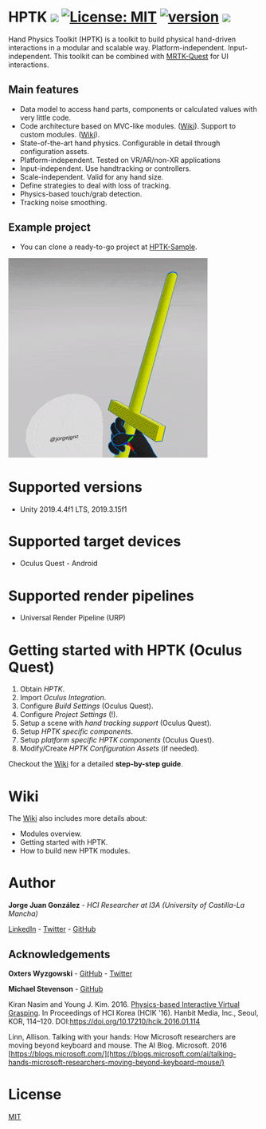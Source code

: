# HPTK [![](https://img.shields.io/badge/unity-2019.4%20or%20later-green.svg)](https://unity3d.com/es/get-unity/download/archive) [![License: MIT](https://img.shields.io/badge/License-MIT-yellow.svg)](https://github.com/jorgejgnz/HPTK/blob/master/LICENSE.md) [![version](https://img.shields.io/badge/version-0.4.0-blue)](https://github.com/jorgejgnz/HPTK/releases) [![](https://img.shields.io/twitter/follow/jorgejgnz.svg?label=Follow&style=social)](https://twitter.com/intent/follow?screen_name=jorgejgnz)

Hand Physics Toolkit (HPTK) is a toolkit to build physical hand-driven interactions in a modular and scalable way. Platform-independent. Input-independent. This toolkit can be combined with [MRTK-Quest](https://github.com/provencher/MRTK-Quest) for UI interactions.

## Main features
- Data model to access hand parts, components or calculated values with very little code.
- Code architecture based on MVC-like modules. ([Wiki](https://github.com/jorgejgnz/HPTK/wiki/Modules-overview)). Support to custom modules. ([Wiki](https://github.com/jorgejgnz/HPTK/wiki/Custom-modules)).
- State-of-the-art hand physics. Configurable in detail through configuration assets.
- Platform-independent. Tested on VR/AR/non-XR applications
- Input-independent. Use handtracking or controllers.
- Scale-independent. Valid for any hand size.
- Define strategies to deal with loss of tracking.
- Physics-based touch/grab detection.
- Tracking noise smoothing.

## Example project
- You can clone a ready-to-go project at [HPTK-Sample](https://github.com/jorgejgnz/HPTK-Sample).

[![Demo video](./Documentation/Media/hptk.gif)](https://twitter.com/jorgejgnz/status/1285514990619942912)

# Supported versions
- Unity 2019.4.4f1 LTS, 2019.3.15f1

# Supported target devices
- Oculus Quest - Android

# Supported render pipelines
- Universal Render Pipeline (URP)

# Getting started with HPTK (Oculus Quest)

1. Obtain *HPTK*.
1. Import *Oculus Integration*.
1. Configure *Build Settings* (Oculus Quest).
1. Configure *Project Settings* (!).
1. Setup a scene with *hand tracking support* (Oculus Quest).
1. Setup *HPTK specific components*.
1. Setup *platform specific HPTK components* (Oculus Quest).
1. Modify/Create *HPTK Configuration Assets* (if needed).

Checkout the [Wiki](https://github.com/jorgejgnz/HPTK/wiki/Getting-started) for a detailed **step-by-step guide**.

# Wiki
The [Wiki](https://github.com/jorgejgnz/HPTK/wiki) also includes more details about:
- Modules overview.
- Getting started with HPTK.
- How to build new HPTK modules.

# Author
**Jorge Juan González** - *HCI Researcher at I3A (University of Castilla-La Mancha)*

[LinkedIn](https://www.linkedin.com/in/jorgejgnz/) - [Twitter](https://twitter.com/jorgejgnz) - [GitHub](https://github.com/jorgejgnz)

## Acknowledgements

**Oxters Wyzgowski** - [GitHub](https://github.com/oxters168) - [Twitter](https://twitter.com/OxGamesCo)

**Michael Stevenson** - [GitHub](https://github.com/mstevenson)

Kiran Nasim and Young J. Kim. 2016. [Physics-based Interactive Virtual Grasping](https://dl.acm.org/doi/10.17210/hcik.2016.01.114). In Proceedings of HCI Korea (HCIK '16). Hanbit Media, Inc., Seoul, KOR, 114–120. DOI:https://doi.org/10.17210/hcik.2016.01.114

Linn, Allison. Talking with your hands: How Microsoft researchers are moving beyond keyboard and mouse. The AI Blog. Microsoft. 2016
[https://blogs.microsoft.com/](https://blogs.microsoft.com/ai/talking-hands-microsoft-researchers-moving-beyond-keyboard-mouse/)

# License
[MIT](./LICENSE.md)
